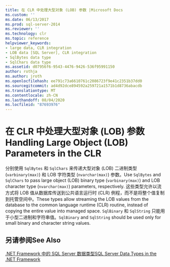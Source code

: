 ```yaml
---
title: 在 CLR 中处理大型对象 (LOB) 参数 |Microsoft Docs
ms.custom: ''
ms.date: 06/13/2017
ms.prod: sql-server-2014
ms.reviewer: ''
ms.technology: clr
ms.topic: reference
helpviewer_keywords:
- large data, CLR integration
- LOB data [SQL Server], CLR integration
- SqlBytes data type
- SqlChars data type
ms.assetid: d07956f6-9543-4476-9426-536f95991150
author: rothja
ms.author: jroth
ms.openlocfilehash: ee791c73a6610761c2086723f9e41c2351b37dd0
ms.sourcegitcommit: ad4d92dce894592a259721a1571b1d8736abacdb
ms.translationtype: MT
ms.contentlocale: zh-CN
ms.lasthandoff: 08/04/2020
ms.locfileid: "87693976"
---
```

# <a name="handling-large-object-lob-parameters-in-the-clr"></a><span data-ttu-id="17723-102">在 CLR 中处理大型对象 (LOB) 参数</span><span class="sxs-lookup"><span data-stu-id="17723-102">Handling Large Object (LOB) Parameters in the CLR</span></span>
  <span data-ttu-id="17723-103">分别使用 `SqlBytes` 和 `SqlChars` 来传递大型对象 (LOB) 二进制类型 (`varbinary(max)`) 和 LOB 字符类型 (`nvarchar(max)`) 参数。</span><span class="sxs-lookup"><span data-stu-id="17723-103">Use `SqlBytes` and `SqlChars` to pass large object (LOB) binary type (`varbinary(max)`) and LOB character type (`nvarchar(max)`) parameters, respectively.</span></span> <span data-ttu-id="17723-104">这些类型允许以流方式将 LOB 值从数据库传送到公共语言运行时 (CLR) 例程，而不是将整个值复制到托管空间中。</span><span class="sxs-lookup"><span data-stu-id="17723-104">These types allow streaming the LOB values from the database to the common language runtime (CLR) routine, instead of copying the entire value into managed space.</span></span> <span data-ttu-id="17723-105">`SqlBinary` 和 `SqlString` 只能用于小型二进制和字符串值。</span><span class="sxs-lookup"><span data-stu-id="17723-105">`SqlBinary` and `SqlString` should be used only for small binary and character string values.</span></span>  
  
## <a name="see-also"></a><span data-ttu-id="17723-106">另请参阅</span><span class="sxs-lookup"><span data-stu-id="17723-106">See Also</span></span>  
 [<span data-ttu-id="17723-107">.NET Framework 中的 SQL Server 数据类型</span><span class="sxs-lookup"><span data-stu-id="17723-107">SQL Server Data Types in the .NET Framework</span></span>](sql-server-data-types-in-the-net-framework.md)  
  
  
